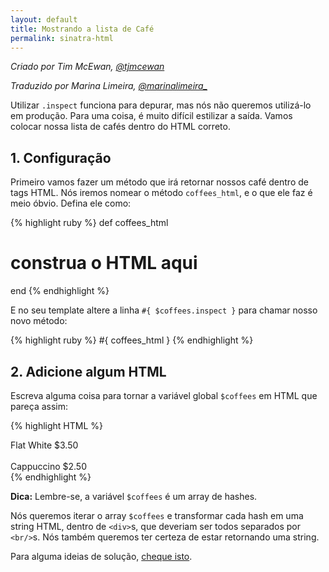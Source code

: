 ```yaml
---
layout: default
title: Mostrando a lista de Café
permalink: sinatra-html
---
```


*Criado por Tim McEwan, [@tjmcewan](https://twitter.com/tjmcewan)*

*Traduzido por Marina Limeira, [@marinalimeira_](http://twitter.com/marinalimeira_)*

Utilizar `.inspect` funciona para depurar, mas nós não queremos utilizá-lo em produção. Para uma coisa, é muito difícil estilizar a saída. Vamos colocar nossa lista de cafés dentro do HTML correto.

## 1. Configuração

Primeiro vamos fazer um método que irá retornar nossos café dentro de tags HTML. Nós iremos nomear o método `coffees_html`, e o que ele faz é meio óbvio. Defina ele como:

{% highlight ruby %}
def coffees_html
  # construa o HTML aqui
end
{% endhighlight %}

E no seu template altere a linha `#{ $coffees.inspect }` para chamar nosso novo método:

{% highlight ruby %}
#{ coffees_html }
{% endhighlight %}

## 2. Adicione algum HTML

Escreva alguma coisa para tornar a variável global `$coffees` em HTML que pareça assim:

{% highlight HTML %}
<div>Flat White $3.50</div>
<br>
<div>Cappuccino $2.50</div>
{% endhighlight %}

**Dica:** Lembre-se, a variável `$coffees` é um array de hashes.

Nós queremos iterar o array `$coffees` e transformar cada hash em uma string HTML, dentro de `<div>`s, que deveriam ser todos separados por `<br/>`s. Nós também queremos ter certeza de estar retornando uma string.

Para alguma ideias de solução, [cheque isto](http://tjmcewan.github.io/coffeecalc/snippets/coffees_html.rb.txt).
